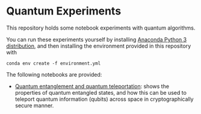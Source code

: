 # Quantum Experiments

This repository holds some notebook experiments with quantum algorithms.

You can run these experiments yourself by installing [Anaconda Python 3 distribution](https://www.anaconda.com/products/individual), and then installing the environment provided in this repository with

    conda env create -f environment.yml

The following notebooks are provided:

* [Quantum entanglement and quantum teleportation](quantum_teleportation.ipynb): shows the properties of quantum entangled states, and how this can be used to teleport quantum information (qubits) across space in cryptographically secure manner.
